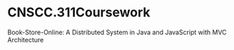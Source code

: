 # CNSCC.311Coursework
Book-Store-Online: A Distributed System in Java and JavaScript with MVC Architecture
